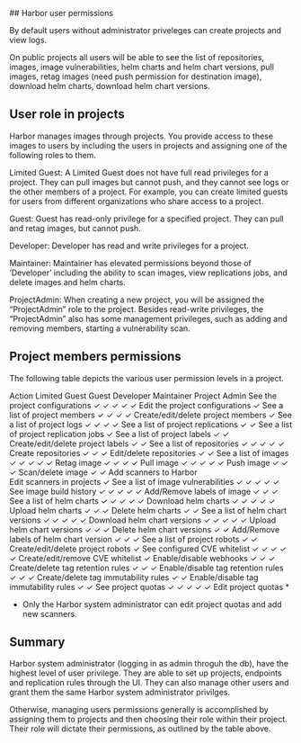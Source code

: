 ## Harbor user permissions

By default users without administrator priveleges can create projects and view logs.

On public projects all users will be able to see the list of repositories, images, image vulnerabilities, helm charts and helm chart versions, pull images, retag images (need push permission for destination image), download helm charts, download helm chart versions.

## User role in projects

Harbor manages images through projects. You provide access to these images to users by including the users in projects and assigning one of the following roles to them.

Limited Guest: A Limited Guest does not have full read privileges for a project. They can pull images but cannot push, and they cannot see logs or the other members of a project. For example, you can create limited guests for users from different organizations who share access to a project.

Guest: Guest has read-only privilege for a specified project. They can pull and retag images, but cannot push.

Developer: Developer has read and write privileges for a project.

Maintainer: Maintainer has elevated permissions beyond those of ‘Developer’ including the ability to scan images, view replications jobs, and delete images and helm charts.

ProjectAdmin: When creating a new project, you will be assigned the “ProjectAdmin” role to the project. Besides read-write privileges, the “ProjectAdmin” also has some management privileges, such as adding and removing members, starting a vulnerability scan.

## Project members permissions

The following table depicts the various user permission levels in a project.

Action	Limited Guest	Guest	Developer	Maintainer	Project Admin
See the project configurations	✓	✓	✓	✓	✓
Edit the project configurations					✓
See a list of project members		✓	✓	✓	✓
Create/edit/delete project members					✓
See a list of project logs		✓	✓	✓	✓
See a list of project replications				✓	✓
See a list of project replication jobs					✓
See a list of project labels				✓	✓
Create/edit/delete project labels				✓	✓
See a list of repositories	✓	✓	✓	✓	✓
Create repositories			✓	✓	✓
Edit/delete repositories				✓	✓
See a list of images	✓	✓	✓	✓	✓
Retag image		✓	✓	✓	✓
Pull image	✓	✓	✓	✓	✓
Push image			✓	✓	✓
Scan/delete image				✓	✓
Add scanners to Harbor					
Edit scanners in projects					✓
See a list of image vulnerabilities	✓	✓	✓	✓	✓
See image build history	✓	✓	✓	✓	✓
Add/Remove labels of image			✓	✓	✓
See a list of helm charts	✓	✓	✓	✓	✓
Download helm charts	✓	✓	✓	✓	✓
Upload helm charts			✓	✓	✓
Delete helm charts				✓	✓
See a list of helm chart versions	✓	✓	✓	✓	✓
Download helm chart versions	✓	✓	✓	✓	✓
Upload helm chart versions			✓	✓	✓
Delete helm chart versions				✓	✓
Add/Remove labels of helm chart version			✓	✓	✓
See a list of project robots				✓	✓
Create/edit/delete project robots					✓
See configured CVE whitelist	✓	✓	✓	✓	✓
Create/edit/remove CVE whitelist					✓
Enable/disable webhooks			✓	✓	✓
Create/delete tag retention rules			✓	✓	✓
Enable/disable tag retention rules			✓	✓	✓
Create/delete tag immutability rules				✓	✓
Enable/disable tag immutability rules				✓	✓
See project quotas	✓	✓	✓	✓	✓
Edit project quotas *					
* Only the Harbor system administrator can edit project quotas and add new scanners.

## Summary

Harbor system administrator (logging in as admin throguh the db), have the highest level of user privilege. They are able to set up projects, endpoints and replication rules through the UI. They can also manage other users and grant them the same Harbor system administrator privilges. 

Otherwise, managing users permissions generally is accomplished by assigning them to projects and then choosing their role within their project. Their role will dictate their permissions, as outlined by the table above. 